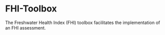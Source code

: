 # FHI-Toolbox
The Freshwater Health Index (FHI) toolbox facilitates the implementation of an FHI assessment.
